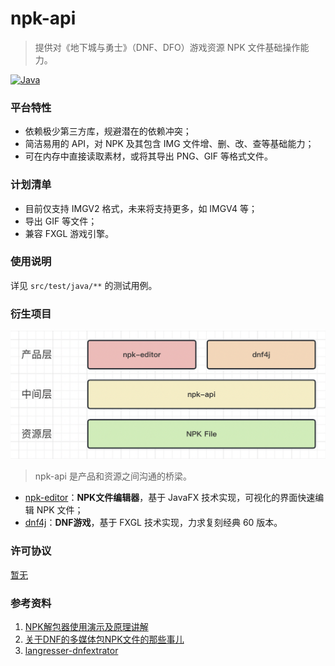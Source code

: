 # npk-api

> 提供对《地下城与勇士》（DNF、DFO）游戏资源 NPK 文件基础操作能力。

[![Java](https://img.shields.io/badge/java-8-ae7118.svg?style=flat-square)](https://www.oracle.com/cn/java/technologies)

### 平台特性

* 依赖极少第三方库，规避潜在的依赖冲突；
* 简洁易用的 API，对 NPK 及其包含 IMG 文件增、删、改、查等基础能力；
* 可在内存中直接读取素材，或将其导出 PNG、GIF 等格式文件。

### 计划清单

* 目前仅支持 IMGV2 格式，未来将支持更多，如 IMGV4 等；
* 导出 GIF 等文件；
* 兼容 FXGL 游戏引擎。

### 使用说明

详见 `src/test/java/**` 的测试用例。

### 衍生项目

![plan](image/plan.png)

> npk-api 是产品和资源之间沟通的桥梁。

* [npk-editor]()：**NPK文件编辑器**，基于 JavaFX 技术实现，可视化的界面快速编辑 NPK 文件；
* [dnf4j]()：**DNF游戏**，基于 FXGL 技术实现，力求复刻经典 60 版本。

### 许可协议

[暂无]()

### 参考资料

1. [NPK解包器使用演示及原理讲解](https://www.bilibili.com/video/BV1S8411873f/?spm_id_from=333.337.search-card.all.click&vd_source=2ddde2ac0a5860b504d84ead79ea843c)
2. [关于DNF的多媒体包NPK文件的那些事儿](https://www.php1.cn/detail/GuanYu_DNF_DeDuo_138a19ad.html)
3. [langresser-dnfextrator](https://github.com/langresser/dnfextrator/blob/master/extradnf/extradnf/extradnf.cpp)
